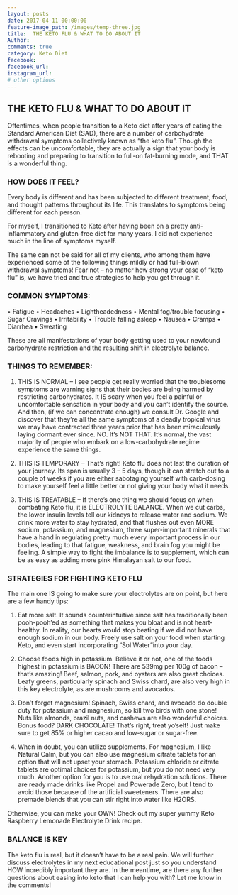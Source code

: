 ```yaml
---
layout: posts
date: 2017-04-11 00:00:00
feature-image_path: /images/temp-three.jpg
title:  THE KETO FLU & WHAT TO DO ABOUT IT
Author:
comments: true
category: Keto Diet
facebook:
facebook_url:
instagram_url:
# other options
---
```



## THE KETO FLU & WHAT TO DO ABOUT IT

Oftentimes, when people transition to a Keto diet after years of eating the Standard American Diet (SAD), there are a number of carbohydrate withdrawal symptoms collectively known as “the keto flu”. Though the effects can be uncomfortable, they are actually a sign that your body is rebooting and preparing to transition to full-on fat-burning mode, and THAT is a wonderful thing.


### HOW DOES IT FEEL?

Every body is different and has been subjected to different treatment, food, and thought patterns throughout its life. This translates to symptoms being different for each person.

For myself, I transitioned to Keto after having been on a pretty anti-inflammatory and gluten-free diet for many years. I did not experience much in the line of symptoms myself.

The same can not be said for all of my clients, who among them have experienced some of the following things mildly or had full-blown withdrawal symptoms! Fear not – no matter how strong your case of “keto flu” is, we have tried and true strategies to help you get through it.


### COMMON SYMPTOMS:

• Fatigue
• Headaches
• Lightheadedness
• Mental fog/trouble focusing
• Sugar Cravings
• Irritability
• Trouble falling asleep
• Nausea
• Cramps
• Diarrhea
• Sweating

These are all manifestations of your body getting used to your newfound carbohydrate restriction and the resulting shift in electrolyte balance.


### THINGS TO REMEMBER:

1. THIS IS NORMAL – I see people get really worried that the troublesome symptoms are warning signs that their bodies are being harmed by restricting carbohydrates. It IS scary when you feel a painful or uncomfortable sensation in your body and you can’t identify the source. And then, (if we can concentrate enough) we consult Dr. Google and discover that they’re all the same symptoms of a deadly tropical virus we may have contracted three years prior that has been miraculously laying dormant ever since. NO. It’s NOT THAT. It’s normal, the vast majority of people who embark on a low-carbohydrate regime experience the same things.

2. THIS IS TEMPORARY – That’s right! Keto flu does not last the duration of your journey. Its span is usually 3 – 5 days, though it can stretch out to a couple of weeks if you are either sabotaging yourself with carb-dosing to make yourself feel a little better or not giving your body what it needs.

3. THIS IS TREATABLE – If there’s one thing we should focus on when combating Keto flu, it is ELECTROLYTE BALANCE. When we cut carbs, the lower insulin levels tell our kidneys to release water and sodium. We drink more water to stay hydrated, and that flushes out even MORE sodium, potassium, and magnesium, three super-important minerals that have a hand in regulating pretty much every important process in our bodies, leading to that fatigue, weakness, and brain fog you might be feeling. A simple way to fight the imbalance is to supplement, which can be as easy as adding more pink Himalayan salt to our food.


### STRATEGIES FOR FIGHTING KETO FLU

The main one IS going to make sure your electrolytes are on point, but here are a few handy tips:

1. Eat more salt. It sounds counterintuitive since salt has traditionally been pooh-pooh’ed as something that makes you bloat and is not heart-healthy. In reality, our hearts would stop beating if we did not have enough sodium in our body. Freely use salt on your food when starting Keto, and even start incorporating “Sol Water”into your day.

2. Choose foods high in potassium. Believe it or not, one of the foods highest in potassium is BACON! There are 539mg per 100g of bacon – that’s amazing! Beef, salmon, pork, and oysters are also great choices. Leafy greens, particularly spinach and Swiss chard, are also very high in this key electrolyte, as are mushrooms and avocados.

3. Don’t forget magnesium! Spinach, Swiss chard, and avocado do double duty for potassium and magnesium, so kill two birds with one stone! Nuts like almonds, brazil nuts, and cashews are also wonderful choices. Bonus food? DARK CHOCOLATE! That’s right, treat yo’self! Just make sure to get 85% or higher cacao and low-sugar or sugar-free.

4. When in doubt, you can utilize supplements. For magnesium, I like Natural Calm, but you can also use magnesium citrate tablets for an option that will not upset your stomach. Potassium chloride or citrate tablets are optimal choices for potassium, but you do not need very much. Another option for you is to use oral rehydration solutions. There are ready made drinks like Propel and Powerade Zero, but I tend to avoid those because of the artificial sweeteners. There are also premade blends that you can stir right into water like H2ORS.

Otherwise, you can make your OWN! Check out my super yummy Keto Raspberry Lemonade Electrolyte Drink recipe.


### BALANCE IS KEY

The keto flu is real, but it doesn’t have to be a real pain. We will further discuss electrolytes in my next educational post just so you understand HOW incredibly important they are. In the meantime, are there any further questions about easing into keto that I can help you with? Let me know in the comments!
